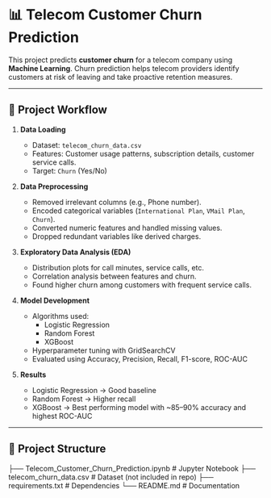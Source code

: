 # 📊 Telecom Customer Churn Prediction

This project predicts **customer churn** for a telecom company using **Machine Learning**. Churn prediction helps telecom providers identify customers at risk of leaving and take proactive retention measures.

---

## 🚀 Project Workflow
1. **Data Loading**  
   - Dataset: `telecom_churn_data.csv`
   - Features: Customer usage patterns, subscription details, customer service calls.
   - Target: `Churn` (Yes/No)

2. **Data Preprocessing**
   - Removed irrelevant columns (e.g., Phone number).
   - Encoded categorical variables (`International Plan`, `VMail Plan`, `Churn`).
   - Converted numeric features and handled missing values.
   - Dropped redundant variables like derived charges.

3. **Exploratory Data Analysis (EDA)**
   - Distribution plots for call minutes, service calls, etc.
   - Correlation analysis between features and churn.
   - Found higher churn among customers with frequent service calls.

4. **Model Development**
   - Algorithms used:
     - Logistic Regression
     - Random Forest
     - XGBoost
   - Hyperparameter tuning with GridSearchCV
   - Evaluated using Accuracy, Precision, Recall, F1-score, ROC-AUC

5. **Results**
   - Logistic Regression → Good baseline
   - Random Forest → Higher recall
   - XGBoost → Best performing model with ~85–90% accuracy and highest ROC-AUC

---

## 📂 Project Structure
├── Telecom_Customer_Churn_Prediction.ipynb # Jupyter Notebook
├── telecom_churn_data.csv # Dataset (not included in repo)
├── requirements.txt # Dependencies
└── README.md # Documentation

